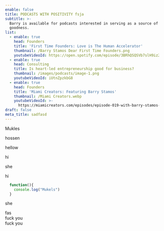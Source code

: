 ```yaml
---
enable: false
title: PODCASTS WITH POSITIVITY fsja
subtitle: >-
  Barry is available for podcasts interested in serving as a source of light and
  goodness.
list:
  - enable: true
    head: Founders
    title: 'First Time Founders: Love is The Human Accelerator'
    thumbnail: /Barry Stamos Dear First Time Founders.png
    youtubeVideoId: https://open.spotify.com/episode/3BRhQSQSVb7slH9iz2TTDB
  - enable: true
    head: Consulting
    title: Is heart-led entrepreneurship good for business?
    thumbnail: /images/podcasts/image-1.png
    youtubeVideoId: iUtnZpzkbG8
  - enable: true
    head: Founders
    title: 'Miami Creators: Featuring Barry Stamos'
    thumbnail: /Miami Creators.webp
    youtubeVideoId: >-
      https://miamicreators.com/episodes/episode-019-with-barry-stamos-leading-from-the-heart
draft: false
meta_title: sadfasd
---
```

Mukles

hossen

hellow

hi

she

hi

```javascript
  function(){
    console.log("Mukels")
  }
```

she

fas\
fuck you\
fuck you
